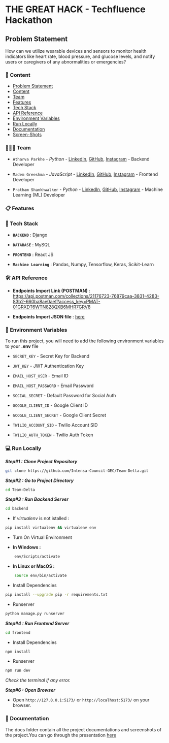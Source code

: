 
# THE GREAT HACK - Techfluence Hackathon

## Problem Statement

How can we utilize wearable devices and sensors to monitor health indicators like heart rate, blood pressure, and glucose levels, and notify users or caregivers of any abnormalities or emergencies?

### 🔗 Content

- [Problem Statement](#problem-statement)
- [Content](#-content)
- [Team](#-team)
- [Features](#-features)
- [Tech Stack](#-tech-stack)
- [API Reference](#-api-reference)
- [Environment Variables](#-environment-variables)
- [Run Locally](#-run-locally)
- [Documentation](#-documentation)
- [Screen-Shots](#-screen-shots)

### 👨‍👦‍👦 Team

- `Atharva Parkhe` -  *Python* -   [LinkedIn](https://www.linkedin.com/in/atharva-parkhe-3283b2202/), [GitHub](https://github.com/atharvparkhe), [Instagram](https://www.instagram.com/atharvparkhe/) - Backend Developer

- `Madem Greeshma` -  *JavaScript* - [LinkedIn](https://www.linkedin.com/in/m-greeshma/), [GitHub](https://github.com/Greeshma2903), [Instagram](https://www.instagram.com/prathamshankwalker/)  -  Frontend Developer

- `Pratham Shankhwalker` -  *Python* - [LinkedIn](https://www.linkedin.com/in/pratham-shankwalker-ab2899205/), [GitHub](https://github.com/prathamshankwalker), [Instagram](https://www.instagram.com/prathamshankwalker/)  -  Machine Learning (ML) Developer


### 📋 Features

<!-- - **Resource Projection :** The admin should be able to add hrs for Resources wrt to project - So each resource will have multiple projects assigned to them in a particular week and that will have the hrs - There should be a tracking of which admin has made which changes in the system.

- **Leave Management :** Here the admin should be able to add leaves (half or full day) or holiday for the resources on a day to day basis - Once a leave is marked the capacity of the member should be reduced accordingly - There should be an interface where the admin can visualise the entire team's availability. -->


### 🧰 Tech Stack

- **`BACKEND`** : Django

- **`DATABASE`** : MySQL

- **`FRONTEND`** : React JS

- **`Machine Learning`** : Pandas, Numpy, Tensorflow, Keras, Scikit-Learn


### 🛠 API Reference

- **Endpoints Import Link (POSTMAN)** : https://api.postman.com/collections/21176723-76879caa-3831-4283-83b2-660ba8ae0aef?access_key=PMAT-01GRXDT6WTN828QXB6MHR7GRV8

- **Endpoints Import JSON file** : [here](docs/endpoints.json)


### 🔐 Environment Variables

To run this project, you will need to add the following environment variables to your **.env** file

- `SECRET_KEY`  -  Secret Key for Backend

- `JWT_KEY`  -  JWT Authentication Key

- `EMAIL_HOST_USER`  -  Email ID

- `EMAIL_HOST_PASSWORD`  -  Email Password

- `SOCIAL_SECRET`  -  Default Password for Social Auth

- `GOOGLE_CLIENT_ID`  -  Google Client ID

- `GOOGLE_CLIENT_SECRET`  -  Google Client Secret

- `TWILIO_ACCOUNT_SID`  -  Twilio Account SID

- `TWILIO_AUTH_TOKEN`  -  Twilio Auth Token

<!-- ![ENV file](docs/env.png) -->


### 💻 Run Locally

***Step#1 : Clone Project Repository***

```bash
git clone https://github.com/Intensa-Council-GEC/Team-Delta.git
```
***Step#2 : Go to Project Directory***

```bash
cd Team-Delta
```

***Step#3 : Run Backend Server***

```bash
cd backend
```
- If *virtualenv* is not istalled :
```bash
pip install virtualenv && virtualenv env
```

- Turn On Virtual Environment

- **In Windows :**
```bash
    env/Scripts/activate
```
- **In Linux or MacOS :**
```bash
    source env/bin/activate
```

- Install Dependencies

```bash
pip install --upgrade pip -r requirements.txt
```

- Runserver

```bash
python manage.py runserver
```

***Step#4 : Run Frontend Server***

```bash
cd frontend
```
- Install Dependencies
```bash
npm install
```
- Runserver
```bash
npm run dev
```

*Check the terminal if any error.*

***Step#6 : Open Browser***

- Open `http://127.0.0.1:5173/` or `http://localhost:5173/` on your browser.


### 📄 Documentation

The docs folder contain all the project documentations and screenshots of the project.You can go through the presentation [here](docs/project-report.pdf)
